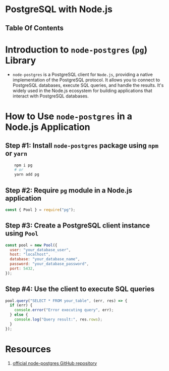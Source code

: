 # PostgreSQL with Node.js

## Table Of Contents

# Introduction to `node-postgres` (`pg`) Library

- `node-postgres` is a PostgreSQL client for `Node.js`, providing a native implementation of the PostgreSQL protocol. It allows you to connect to PostgreSQL databases, execute SQL queries, and handle the results. It's widely used in the Node.js ecosystem for building applications that interact with PostgreSQL databases.

# How to Use `node-postgres` in a Node.js Application

## Step #1: Install `node-postgres` package using `npm` or `yarn`

```sh
    npm i pg
    # or
    yarn add pg
```

## Step #2: Require `pg` module in a Node.js application

```js
const { Pool } = require("pg");
```

## Step #3: Create a PostgreSQL client instance using `Pool`

```js
const pool = new Pool({
  user: "your_database_user",
  host: "localhost",
  database: "your_database_name",
  password: "your_database_password",
  port: 5432,
});
```

## Step #4: Use the client to execute SQL queries

```js
pool.query("SELECT * FROM your_table", (err, res) => {
  if (err) {
    console.error("Error executing query", err);
  } else {
    console.log("Query result:", res.rows);
  }
});
```

# Resources

1. [official node-postgres GitHub repository](https://github.com/brianc/node-postgres)
